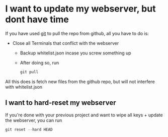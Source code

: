 # I want to update my webserver, but dont have time

If you have used [git](https://git-scm.com) to pull the repo from github, all you have to do is:

- Close all Terminals that conflict with the webserver
    - Backup whitelist.json incase you screw something up

    - After doing so, run

        ```js
        git pull
        ```

All this does is fetch new files from the github repo, but will not interfere with whitelist.json

## I want to hard-reset my webserver

If you're done with your previous project and want to wipe all keys + update the webserver, you can run

```js 
git reset --hard HEAD
```